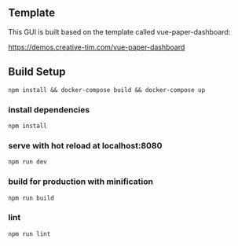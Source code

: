 ## Template
This GUI is built based on the template called vue-paper-dashboard:  

https://demos.creative-tim.com/vue-paper-dashboard

## Build Setup
```
npm install && docker-compose build && docker-compose up
```


### install dependencies
```
npm install
```
### serve with hot reload at localhost:8080
```
npm run dev
```
### build for production with minification
```
npm run build
```
### lint
```
npm run lint
```

